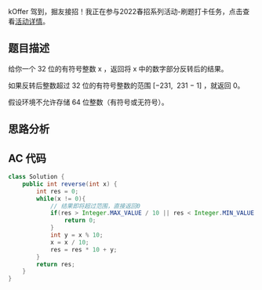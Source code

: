 kOffer 驾到，掘友接招！我正在参与2022春招系列活动-刷题打卡任务，点击查看[活动详情](https://juejin.cn/post/7069661622012215309/ "https://juejin.cn/post/7069661622012215309/")。

## 题目描述

给你一个 32 位的有符号整数 x ，返回将 x 中的数字部分反转后的结果。

如果反转后整数超过 32 位的有符号整数的范围 [−231,  231 − 1] ，就返回 0。

假设环境不允许存储 64 位整数（有符号或无符号）。

## 思路分析

## AC 代码

```java
class Solution {
    public int reverse(int x) {
        int res = 0;
        while(x != 0){
            // 结果即将超过范围，直接返回0
            if(res > Integer.MAX_VALUE / 10 || res < Integer.MIN_VALUE / 10){
                return 0;
            }
            int y = x % 10;
            x = x / 10;
            res = res * 10 + y;
        }
        return res;
    }
}
```